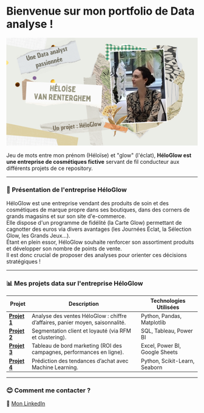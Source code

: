 # Bienvenue sur mon portfolio de Data analyse !

![bannière](https://github.com/HeloGlow/Portfolio/blob/main/%C3%80%20propos%20de%20moi/Banni%C3%A8re%20H%C3%A9lo%C3%AFse.png?raw=true)

Jeu de mots entre mon prénom (Héloïse) et "glow" (l'éclat), **HéloGlow est une entreprise de cosmétiques fictive** servant de fil conducteur aux différents projets de ce repository.

---

### :hibiscus: Présentation de l'entreprise HéloGlow

HéloGlow est une entreprise vendant des produits de soin et des cosmétiques de marque propre dans ses boutiques, dans des corners de grands magasins et sur son site d'e-commerce.<br>
Elle dispose d'un programme de fidélité (la Carte Glow) permettant de cagnotter des euros via divers avantages (les Journées Éclat, la Sélection Glow, les Grands Jeux...).<br>
Étant en plein essor, HéloGlow souhaite renforcer son assortiment produits et développer son nombre de points de vente.<br>
Il est donc crucial de proposer des analyses pour orienter ces décisions stratégiques !

---

### :bar_chart: Mes projets data sur l'entreprise HéloGlow

| Projet                          | Description                                    | Technologies Utilisées          |
|---------------------------------|------------------------------------------------|---------------------------------|
| **[Projet 1](#)**               | Analyse des ventes HéloGlow : chiffre d’affaires, panier moyen, saisonnalité. | Python, Pandas, Matplotlib     |
| **[Projet 2](#)**               | Segmentation client et loyauté (via RFM et clustering). | SQL, Tableau, Power BI         |
| **[Projet 3](#)**               | Tableau de bord marketing (ROI des campagnes, performances en ligne). | Excel, Power BI, Google Sheets |
| **[Projet 4](#)**               | Prédiction des tendances d’achat avec Machine Learning. | Python, Scikit-Learn, Seaborn  |  

---

### :blush: Comment me contacter ?

🔗 [Mon LinkedIn](http://www.linkedin.com/in/héloïse-van-renterghem/)<br>

